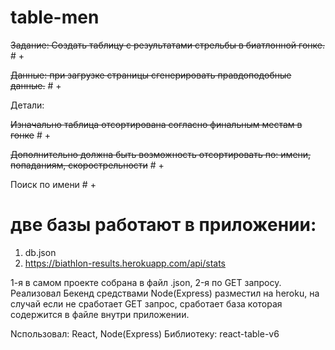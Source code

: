 # table-men

~~Задание: Создать таблицу с результатами стрельбы в биатлонной гонке.~~ # +

~~Данные: при загрузке страницы сгенерировать правдоподобные данные.~~ # +

Детали:

~~Изначально таблица отсортирована согласно финальным местам в гонке~~ # +

~~Дополнительно должна быть возможность отсортировать по: имени, попаданиям, скорострельности~~ # +

Поиск по имени # +

# две базы работают в приложении:
1) db.json
2) https://biathlon-results.herokuapp.com/api/stats

1-я в самом проекте собрана в файл .json, 2-я по GET запросу.
Реализовал Бекенд средствами Node(Express) разместил на heroku,
на случай если не сработает GET запрос, сработает база которая 
содержится в файле внутри приложении.


Nспользовал: React, Node(Express)
Библиотеку: react-table-v6